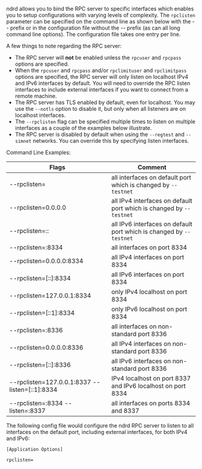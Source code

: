 ndrd allows you to bind the RPC server to specific interfaces which enables you
to setup configurations with varying levels of complexity.  The `rpclisten`
parameter can be specified on the command line as shown below with the -- prefix
or in the configuration file without the -- prefix (as can all long command line
options).  The configuration file takes one entry per line.

A few things to note regarding the RPC server:
* The RPC server will **not** be enabled unless the `rpcuser` and `rpcpass`
  options are specified.
* When the `rpcuser` and `rpcpass` and/or `rpclimituser` and `rpclimitpass`
  options are specified, the RPC server will only listen on localhost IPv4 and
  IPv6 interfaces by default.  You will need to override the RPC listen
  interfaces to include external interfaces if you want to connect from a remote
  machine.
* The RPC server has TLS enabled by default, even for localhost.  You may use
  the `--notls` option to disable it, but only when all listeners are on
  localhost interfaces.
* The `--rpclisten` flag can be specified multiple times to listen on multiple
  interfaces as a couple of the examples below illustrate.
* The RPC server is disabled by default when using the `--regtest` and
  `--simnet` networks.  You can override this by specifying listen interfaces.

Command Line Examples:

|Flags|Comment|
|----------|------------|
|--rpclisten=|all interfaces on default port which is changed by `--testnet`|
|--rpclisten=0.0.0.0|all IPv4 interfaces on default port which is changed by `--testnet`|
|--rpclisten=::|all IPv6 interfaces on default port which is changed by `--testnet`|
|--rpclisten=:8334|all interfaces on port 8334|
|--rpclisten=0.0.0.0:8334|all IPv4 interfaces on port 8334|
|--rpclisten=[::]:8334|all IPv6 interfaces on port 8334|
|--rpclisten=127.0.0.1:8334|only IPv4 localhost on port 8334|
|--rpclisten=[::1]:8334|only IPv6 localhost on port 8334|
|--rpclisten=:8336|all interfaces on non-standard port 8336|
|--rpclisten=0.0.0.0:8336|all IPv4 interfaces on non-standard port 8336|
|--rpclisten=[::]:8336|all IPv6 interfaces on non-standard port 8336|
|--rpclisten=127.0.0.1:8337 --listen=[::1]:8334|IPv4 localhost on port 8337 and IPv6 localhost on port 8334|
|--rpclisten=:8334 --listen=:8337|all interfaces on ports 8334 and 8337|

The following config file would configure the ndrd RPC server to listen to all interfaces on the default port, including external interfaces, for both IPv4 and IPv6:

```text
[Application Options]

rpclisten=
```

